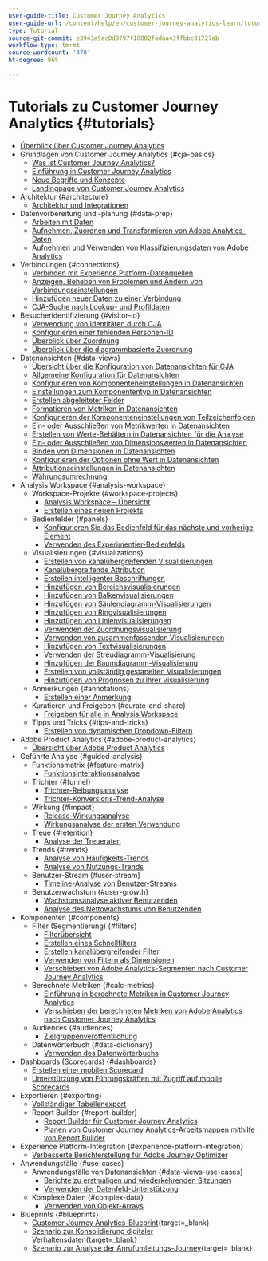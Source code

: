 ```yaml
---
user-guide-title: Customer Journey Analytics
user-guide-url: /content/help/en/customer-journey-analytics-learn/tutorials/overview.html
type: Tutorial
source-git-commit: e3943a9ac0d9797f18882fadaa43ffbbc01727ab
workflow-type: tm+mt
source-wordcount: '470'
ht-degree: 96%

---
```



# Tutorials zu Customer Journey Analytics {#tutorials}

+ [Überblick über Customer Journey Analytics](overview.md)
+ Grundlagen von Customer Journey Analytics {#cja-basics}
   + [Was ist Customer Journey Analytics?](cja-basics/what-is-customer-journey-analytics.md)
   + [Einführung in Customer Journey Analytics](cja-basics/understanding-customer-journey-analytics.md)
   + [Neue Begriffe und Konzepte](cja-basics/new-terms-and-concepts-in-cja.md)
   + [Landingpage von Customer Journey Analytics](cja-basics/customer-journey-analytics-landing-page.md)
+ Architektur {#architecture}
   + [Architektur und Integrationen](architecture/architecture-and-integrations-of-cja.md)
+ Datenvorbereitung und -planung {#data-prep}
   + [Arbeiten mit Daten](data-prep/working-with-data-in-cja.md)
   + [Aufnehmen, Zuordnen und Transformieren von Adobe Analytics-Daten](data-prep/ingest-map-and-transform-adobe-analytics-data.md)
   + [Aufnehmen und Verwenden von Klassifizierungsdaten von Adobe Analytics](data-prep/ingest-and-use-analytics-classifications.md)
+ Verbindungen {#connections}
   + [Verbinden mit Experience Platform-Datenquellen](connections/connecting-customer-journey-analytics-to-data-sources-in-platform.md)
   + [Anzeigen, Beheben von Problemen und Ändern von Verbindungseinstellungen](connections/connections-details-experience-in-cja.md)
   + [Hinzufügen neuer Daten zu einer Verbindung](connections/add-past-data-to-an-existing-connection-in-cja.md)
   + [CJA-Suche nach Lookup- und Profildaten](connections/cja-lookup-data.md)
+ Besucheridentifizierung {#visitor-id}
   + [Verwendung von Identitäten durch CJA](visitor-id/understanding-how-customer-journey-analytics-uses-identity.md)
   + [Konfigurieren einer fehlenden Personen-ID](visitor-id/configure-missing-person-id.md)
   + [Überblick über Zuordnung ](visitor-id/overview-of-stitching.md)
   + [Überblick über die diagrammbasierte Zuordnung](visitor-id/graph-based-stitching-overview.md)
+ Datenansichten {#data-views}
   + [Übersicht über die Konfiguration von Datenansichten für CJA](data-views/overview-of-configuring-data-views-for-cja.md)
   + [Allgemeine Konfiguration für Datenansichten](data-views/basic-configuration-for-data-views.md)
   + [Konfigurieren von Komponenteneinstellungen in Datenansichten](data-views/configuring-component-settings-in-data-views.md)
   + [Einstellungen zum Komponententyp in Datenansichten](data-views/component-type-settings-in-data-views.md)
   + [Erstellen abgeleiteter Felder](data-views/derived-fields-in-cja.md)
   + [Formatieren von Metriken in Datenansichten](data-views/formatting-metrics-in-data-views.md)
   + [Konfigurieren der Komponenteneinstellungen von Teilzeichenfolgen](data-views/configure-substring-component-settings.md)
   + [Ein- oder Ausschließen von Metrikwerten in Datenansichten](data-views/include-or-exclude-metric-values-in-data-views.md)
   + [Erstellen von Werte-Behältern in Datenansichten für die Analyse](data-views/creating-value-buckets-in-data-views-for-analysis.md)
   + [Ein- oder Ausschließen von Dimensionswerten in Datenansichten](data-views/include-or-exclude-dimension-values-in-data-views.md)
   + [Binden von Dimensionen in Datenansichten](data-views/binding-dimensions-in-data-views.md)
   + [Konfigurieren der Optionen ohne Wert in Datenansichten](data-views/configure-no-value-options-in-data-views.md)
   + [Attributionseinstellungen in Datenansichten](data-views/attribution-settings-in-data-views.md)
   + [Währungsumrechnung](data-views/currency-conversion.md)
+ Analysis Workspace {#analysis-workspace}
   + Workspace-Projekte {#workspace-projects}
      + [Analysis Workspace – Übersicht](analysis-workspace/workspace-projects/analysis-workspace-overview.md)
      + [Erstellen eines neuen Projekts](analysis-workspace/workspace-projects/build-a-new-project.md)
   + Bedienfelder {#panels}
      + [Konfigurieren Sie das Bedienfeld für das nächste und vorherige Element](analysis-workspace/panels/configure-next-previous-item-panel.md)
      + [Verwenden des Experimentier-Bedienfelds](analysis-workspace/panels/use-the-experimentation-panel.md)
   + Visualisierungen {#visualizations}
      + [Erstellen von kanalübergreifenden Visualisierungen](analysis-workspace/visualizations/creating-cross-channel-visualizations-in-customer-journey-analytics.md)
      + [Kanalübergreifende Attribution](analysis-workspace/visualizations/cross-channel-attribution-in-customer-journey-analytics.md)
      + [Erstellen intelligenter Beschriftungen](analysis-workspace/visualizations/intelligent-captions.md)
      + [Hinzufügen von Bereichsvisualisierungen](analysis-workspace/visualizations/add-area-visualizations.md)
      + [Hinzufügen von Balkenvisualisierungen](analysis-workspace/visualizations/add-bar-visualizations.md)
      + [Hinzufügen von Säulendiagramm-Visualisierungen](analysis-workspace/visualizations/add-bullet-graph-visualizations.md)
      + [Hinzufügen von Ringvisualisierungen](analysis-workspace/visualizations/add-donut-visualizations.md)
      + [Hinzufügen von Linienvisualisierungen](analysis-workspace/visualizations/add-line-visualizations.md)
      + [Verwenden der Zuordnungsvisualisierung](analysis-workspace/visualizations/use-map-visualization.md)
      + [Verwenden von zusammenfassenden Visualisierungen](analysis-workspace/visualizations/use-summary-visualizations.md)
      + [Hinzufügen von Textvisualisierungen](analysis-workspace/visualizations/add-text-visualizations.md)
      + [Verwenden der Streudiagramm-Visualisierung](analysis-workspace/visualizations/use-scatterplot-visualizations.md)
      + [Hinzufügen der Baumdiagramm-Visualisierung](analysis-workspace/visualizations/add-treemap-visualizations.md)
      + [Erstellen von vollständig gestapelten Visualisierungen](analysis-workspace/visualizations/create-stacked-visualizations.md)
      + [Hinzufügen von Prognosen zu Ihrer Visualisierung](analysis-workspace/visualizations/forecasting.md)
   + Anmerkungen {#annotations}
      + [Erstellen einer Anmerkung](analysis-workspace/annotations/create-an-annotation.md)
   + Kuratieren und Freigeben {#curate-and-share}
      + [Freigeben für alle in Analysis Workspace](analysis-workspace/curate-and-share/share-with-anyone-in-analysis-workspace.md)
   + Tipps und Tricks {#tips-and-tricks}
      + [Erstellen von dynamischen Dropdown-Filtern](analysis-workspace/tips-and-tricks/dynamic-drop-downs.md)
+ Adobe Product Analytics {#adobe-product-analytics}
   + [Übersicht über Adobe Product Analytics](adobe-product-analytics/adobe-product-analytics-overview.md)
+ Geführte Analyse {#guided-analysis}
   + Funktionsmatrix {#feature-matrix}
      + [Funktionsinteraktionsanalyse](guided-analysis/feature-matrix/feature-engagement.md)
   + Trichter {#funnel}
      + [Trichter-Reibungsanalyse](guided-analysis/funnel/funnel-friction-analysis.md)
      + [Trichter-Konversions-Trend-Analyse](guided-analysis/funnel/funnel-conversion-trends-analysis.md)
   + Wirkung {#impact}
      + [Release-Wirkungsanalyse](guided-analysis/impact/release-impact-analysis.md)
      + [Wirkungsanalyse der ersten Verwendung](guided-analysis/impact/first-use-impact-analysis.md)
   + Treue {#retention}
      + [Analyse der Treueraten](guided-analysis/retention/retention-rates-analysis.md)
   + Trends {#trends}
      + [Analyse von Häufigkeits-Trends](guided-analysis/trends/frequency-trends-analysis.md)
      + [Analyse von Nutzungs-Trends](guided-analysis/trends/usage-trends-analysis.md)
   + Benutzer-Stream {#user-stream}
      + [Timeline-Analyse von Benutzer-Streams](guided-analysis/user-stream/user-stream-timeline-analysis.md)
   + Benutzerwachstum {#user-growth}
      + [Wachstumsanalyse aktiver Benutzenden](guided-analysis/user-growth/active-user-growth-analysis.md)
      + [Analyse des Nettowachstums von Benutzenden](guided-analysis/user-growth/net-user-growth-analysis.md)
+ Komponenten {#components}
   + Filter (Segmentierung) {#filters}
      + [Filterübersicht](components/filters/introduction-to-filters-in-cja.md)
      + [Erstellen eines Schnellfilters](components/filters/create-a-quick-filter.md)
      + [Erstellen kanalübergreifender Filter](components/filters/creating-cross-channel-filters-in-customer-journey-analytics.md)
      + [Verwenden von Filtern als Dimensionen](components/filters/use-filters-as-dimensions.md)
      + [Verschieben von Adobe Analytics-Segmenten nach Customer Journey Analytics](components/filters/moving-adobe-analytics-segments-to-customer-journey-analytics.md)
   + Berechnete Metriken {#calc-metrics}
      + [Einführung in berechnete Metriken in Customer Journey Analytics](components/calc-metrics/introduction-to-calculated-metrics-in-customer-journey-analytics.md)
      + [Verschieben der berechneten Metriken von Adobe Analytics nach Customer Journey Analytics](components/calc-metrics/moving-your-calculated-metrics-from-adobe-analytics-to-customer-journey-analytics.md)
   + Audiences {#audiences}
      + [Zielgruppenveröffentlichung](components/audiences/audience-publishing-for-cja.md)
   + Datenwörterbuch {#data-dictionary}
      + [Verwenden des Datenwörterbuchs](components/data-dictionary/use-data-dictionary.md)
+ Dashboards (Scorecards) {#dashboards}
   + [Erstellen einer mobilen Scorecard](dashboards/create-a-mobile-scorecard.md)
   + [Unterstützung von Führungskräften mit Zugriff auf mobile Scorecards](dashboards/assist-executives-to-access-mobile-scorecards.md)
+ Exportieren {#exporting}
   + [Vollständiger Tabellenexport](exporting/full-table-export.md)
   + Report Builder {#report-builder}
      + [Report Builder für Customer Journey Analytics](exporting/report-builder/report-builder-for-customer-journey-analytics.md)
      + [Planen von Customer Journey Analytics-Arbeitsmappen mithilfe von Report Builder](exporting/report-builder/schedule-cja-workbooks-using-report-builder.md)
+ Experience Platform-Integration {#experience-platform-integration}
   + [Verbesserte Berichterstellung für Adobe Journey Optimizer](experience-platform-integration/enhanced-reporting-for-adobe-journey-optimizer.md)
+ Anwendungsfälle {#use-cases}
   + Anwendungsfälle von Datenansichten {#data-views-use-cases}
      + [Berichte zu erstmaligen und wiederkehrenden Sitzungen](use-cases/data-views-use-cases/first-time-and-returning-sessions.md)
      + [Verwenden der Datenfeld-Unterstützung](use-cases/data-views-use-cases/leverage-date-field-support.md)
   + Komplexe Daten {#complex-data}
      + [Verwenden von Objekt-Arrays](use-cases/complex-data/object-arrays-in-cja.md)
+ Blueprints {#blueprints}
   + [Customer Journey Analytics-Blueprint](https://experienceleague.adobe.com/docs/blueprints-learn/architecture/customer-journey-analytics/overview.html?lang=de){target=_blank}
   + [Szenario zur Konsolidierung digitaler Verhaltensdaten](https://experienceleague.adobe.com/docs/analytics-platform/using/cja-usecases/cross-channel/cross-channel.html?lang=de){target=_blank}
   + [Szenario zur Analyse der Anrufumleitungs-Journey](https://experienceleague.adobe.com/docs/analytics-platform/using/cja-usecases/cross-channel/call-center.html?lang=de){target=_blank}

